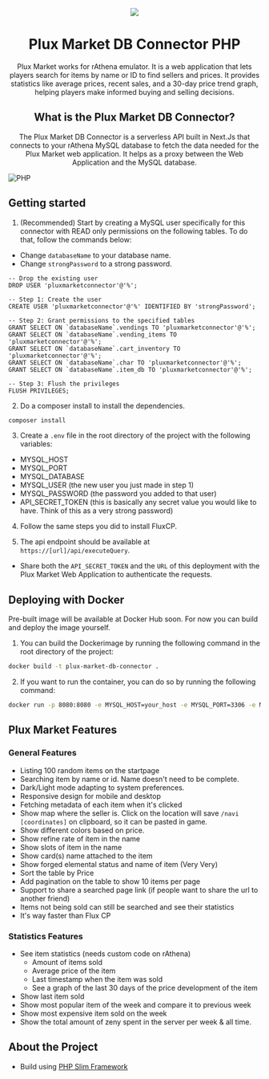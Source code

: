 <div align="center"><a name="readme-top"></a>

[![][image-banner]][website-link]

# Plux Market DB Connector PHP

Plux Market works for rAthena emulator. It is a web application that lets players search for items by name or ID to find sellers and prices. It provides statistics like average prices, recent sales, and a 30-day price trend graph, helping players make informed buying and selling decisions.

## What is the Plux Market DB Connector?

The Plux Market DB Connector is a serverless API built in Next.Js that connects to your rAthena MySQL database to fetch the data needed for the Plux Market web application. It helps as a proxy between the Web Application and the MySQL database.

</div>

![PHP](https://img.shields.io/badge/php-%23777BB4.svg?style=for-the-badge&logo=php&logoColor=white)

## Getting started

1. (Recommended) Start by creating a MySQL user specifically for this connector with READ only permissions on the following tables. To do that, follow the commands below:

- Change `databaseName` to your database name.
- Change `strongPassword` to a strong password.

```
-- Drop the existing user
DROP USER 'pluxmarketconnector'@'%';

-- Step 1: Create the user
CREATE USER 'pluxmarketconnector'@'%' IDENTIFIED BY 'strongPassword';

-- Step 2: Grant permissions to the specified tables
GRANT SELECT ON `databaseName`.vendings TO 'pluxmarketconnector'@'%';
GRANT SELECT ON `databaseName`.vending_items TO 'pluxmarketconnector'@'%';
GRANT SELECT ON `databaseName`.cart_inventory TO 'pluxmarketconnector'@'%';
GRANT SELECT ON `databaseName`.char TO 'pluxmarketconnector'@'%';
GRANT SELECT ON `databaseName`.item_db TO 'pluxmarketconnector'@'%';

-- Step 3: Flush the privileges
FLUSH PRIVILEGES;

```

2. Do a composer install to install the dependencies.

```bash
composer install
```

3. Create a `.env` file in the root directory of the project with the following variables:

- MYSQL_HOST
- MYSQL_PORT
- MYSQL_DATABASE
- MYSQL_USER (the new user you just made in step 1)
- MYSQL_PASSWORD (the password you added to that user)
- API_SECRET_TOKEN (this is basically any secret value you would like to have. Think of this as a very strong password)

4. Follow the same steps you did to install FluxCP.

5. The api endpoint should be available at `https://[url]/api/executeQuery`.

- Share both the `API_SECRET_TOKEN` and the `URL` of this deployment with the Plux Market Web Application to authenticate the requests.

## Deploying with Docker

Pre-built image will be available at Docker Hub soon. For now you can build and deploy the image yourself.

1. You can build the Dockerimage by running the following command in the root directory of the project:

```bash
docker build -t plux-market-db-connector .
```

2. If you want to run the container, you can do so by running the following command:

```bash
docker run -p 8080:8080 -e MYSQL_HOST=your_host -e MYSQL_PORT=3306 -e MYSQL_DATABASE=your_database -e MYSQL_USER=your_user -e MYSQL_PASSWORD=your_password -e API_SECRET_TOKEN=your_secret_token plux-market-db-connector
```

## Plux Market Features

### General Features

- Listing 100 random items on the startpage
- Searching item by name or id. Name doesn't need to be complete.
- Dark/Light mode adapting to system preferences.
- Responsive design for mobile and desktop
- Fetching metadata of each item when it's clicked
- Show map where the seller is. Click on the location will save `/navi [coordinates]` on clipboard, so it can be pasted in game.
- Show different colors based on price.
- Show refine rate of item in the name
- Show slots of item in the name
- Show card(s) name attached to the item
- Show forged elemental status and name of item (Very Very)
- Sort the table by Price
- Add pagination on the table to show 10 items per page
- Support to share a searched page link (if people want to share the url to another friend)
- Items not being sold can still be searched and see their statistics
- It's way faster than Flux CP

### Statistics Features

- See item statistics (needs custom code on rAthena)
  - Amount of items sold
  - Average price of the item
  - Last timestamp when the item was sold
  - See a graph of the last 30 days of the price development of the item
- Show last item sold
- Show most popular item of the week and compare it to previous week
- Show most expensive item sold on the week
- Show the total amount of zeny spent in the server per week & all time.

<!-- LINK GROUP -->

[website-link]: https://plux.dev
[image-banner]: https://plux.dev/images/db-connector-image.png

## About the Project

- Build using [PHP Slim Framework](https://github.com/slimphp/Slim)
